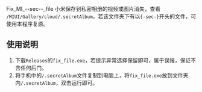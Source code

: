 Fix_MI_--sec--_file
小米保存到私密相册的视频或图片消失，查看 `/MIUI/Gallery/cloud/.secretAlbum`，若该文件夹下有以`{-sec-}`开头的文件，可使用本程序复原。
## 使用说明

1. 下载`Releases`的`fix_file.exe`，若提示异常选择保留即可，属于误报，保证不含任何后门。
2. 将手机中的`/.secretAlbum`文件复制到电脑上，将`fix_file.exe`放到文件夹内`/.secretAlbum`，双击运行即可。
